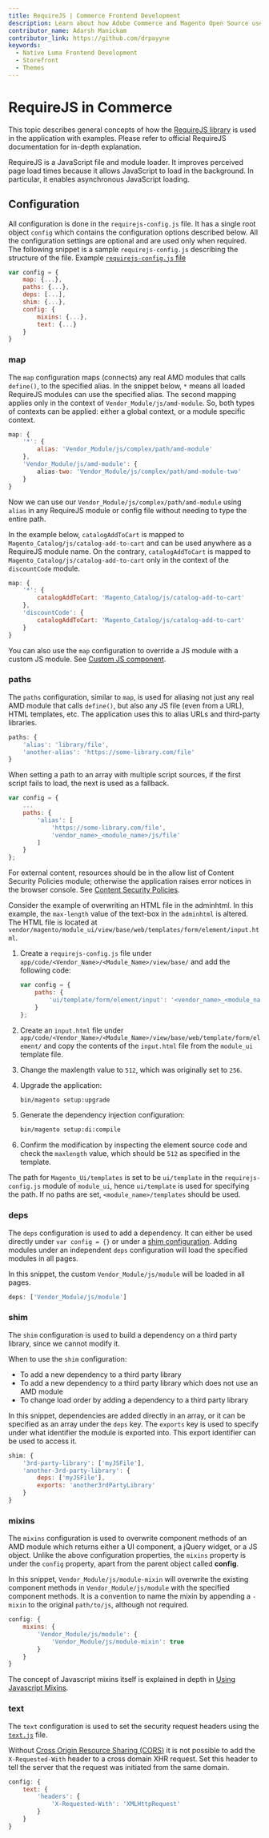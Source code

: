 ```yaml
---
title: RequireJS | Commerce Frontend Development 
description: Learn about how Adobe Commerce and Magento Open Source use the RequireJS library.
contributor_name: Adarsh Manickam
contributor_link: https://github.com/drpayyne
keywords:
  - Native Luma Frontend Development
  - Storefront
  - Themes
---
```


# RequireJS in Commerce

This topic describes general concepts of how the [RequireJS library](http://requirejs.org) is used in the application with examples. Please refer to official RequireJS documentation for in-depth explanation.

RequireJS is a JavaScript file and module loader. It improves perceived page load times because it allows JavaScript to load in the background. In particular, it enables asynchronous JavaScript loading.

## Configuration

All configuration is done in the `requirejs-config.js` file. It has a single root object `config` which contains the configuration options described below. All the configuration settings are optional and are used only when required. The following snippet is a sample `requirejs-config.js` describing the structure of the file. Example [`requirejs-config.js` file](https://github.com/magento/magento2/blob/2.4/app/code/Magento/Theme/view/base/requirejs-config.js)

```javascript
var config = {
    map: {...},
    paths: {...},
    deps: [...],
    shim: {...},
    config: {
        mixins: {...},
        text: {...}
    }
}
```

### map

The `map` configuration maps (connects) any real AMD modules that calls `define()`, to the specified alias. In the snippet below, `*` means all loaded RequireJS modules can use the specified alias. The second mapping applies only in the context of `Vendor_Module/js/amd-module`. So, both types of contexts can be applied: either a global context, or a module specific context.

```javascript
map: {
    '*': {
        alias: 'Vendor_Module/js/complex/path/amd-module'
    },
    'Vendor_Module/js/amd-module': {
        alias-two: 'Vendor_Module/js/complex/path/amd-module-two'
    }
}
```

Now we can use our `Vendor_Module/js/complex/path/amd-module` using `alias` in any RequireJS module or config file without needing to type the entire path. 

In the example below, `catalogAddToCart` is mapped to `Magento_Catalog/js/catalog-add-to-cart` and can be used anywhere as a RequireJS module name. On the contrary, `catalogAddToCart` is mapped to `Magento_Catalog/js/catalog-add-to-cart` only in the context of the `discountCode` module.

```javascript
map: {
    '*': {
        catalogAddToCart: 'Magento_Catalog/js/catalog-add-to-cart'
    },
    'discountCode': {
        catalogAddToCart: 'Magento_Catalog/js/catalog-add-to-cart'
    }
}
```

<InlineAlert variant="success" slots="text" />

You can also use the `map` configuration to override a JS module with a custom JS module. See [Custom JS component](custom.md#replace-a-default-component).

### paths

The `paths` configuration, similar to `map`, is used for aliasing not just any real AMD module that calls `define()`, but also any JS file (even from a URL), HTML templates, etc. The application uses this to alias URLs and third-party libraries.

```javascript
paths: {
    'alias': 'library/file',
    'another-alias': 'https://some-library.com/file'
}
```

<InlineAlert variant="info" slots="text" />

When setting a path to an array with multiple script sources, if the first script fails to load, the next is used as a fallback.

```javascript
var config = {
    ...
    paths: {
        'alias': [
            'https://some-library.com/file',
            'vendor_name>_<module_name>/js/file'
        ]
    }
};
```

For external content, resources should be in the allow list of Content Security Policies module; otherwise the application raises error notices in the browser console. See [Content Security Policies](https://developer.adobe.com/commerce/php/development/security/content-security-policies/).

Consider the example of overwriting an HTML file in the adminhtml.
In this example, the `max-length` value of the text-box in the `adminhtml` is altered. The HTML file is located at `vendor/magento/module_ui/view/base/web/templates/form/element/input.html`.

1. Create a `requirejs-config.js` file under `app/code/<Vendor_Name>/<Module_Name>/view/base/` and add the following code:

    ```javascript
    var config = {
        paths: {
            'ui/template/form/element/input': '<vendor_name>_<module_name>/template/form/element/input'
        }
    };
    ```

1. Create an `input.html` file under `app/code/<Vendor_Name>/<Module_Name>/view/base/web/template/form/element/` and copy the contents of the `input.html` file from the `module_ui` template file.
1. Change the maxlength value to `512`, which was originally set to `256`.
1. Upgrade the application:

   ```bash
   bin/magento setup:upgrade
   ```

1. Generate the dependency injection configuration:

   ```bash
   bin/magento setup:di:compile
   ```

1. Confirm the modification by inspecting the element source code and check the `maxlength` value, which should be `512` as specified in the template.

<InlineAlert variant="info" slots="text" />

The path for `Magento_Ui/templates` is set to be `ui/template` in the `requirejs-config.js` module of `module_ui`, hence `ui/template` is used for specifying the path. If no paths are set, `<module_name>/templates` should be used.

### deps

The `deps` configuration is used to add a dependency. It can either be used directly under `var config = {}` or under a [shim configuration](#shim). Adding modules under an independent `deps` configuration will load the specified modules in all pages.

In this snippet, the custom `Vendor_Module/js/module` will be loaded in all pages.

```javascript
deps: ['Vendor_Module/js/module']
```

### shim

The `shim` configuration is used to build a dependency on a third party library, since we cannot modify it.

When to use the `shim` configuration:

-  To add a new dependency to a third party library
-  To add a new dependency to a third party library which does not use an AMD module
-  To change load order by adding a dependency to a third party library

In this snippet, dependencies are added directly in an array, or it can be specified as an array under the `deps` key. The `exports` key is used to specify under what identifier the module is exported into. This export identifier can be used to access it.

```javascript
shim: {
    '3rd-party-library': ['myJSFile'],
    'another-3rd-party-library': {
        deps: ['myJSFile'],
        exports: 'another3rdPartyLibrary'
    }
}
```

### mixins

The `mixins` configuration is used to overwrite component methods of an AMD module which returns either a UI component, a jQuery widget, or a JS object. Unlike the above configuration properties, the `mixins` property is under the `config` property, apart from the parent object called **config**.

In this snippet, `Vendor_Module/js/module-mixin` will overwrite the existing component methods in `Vendor_Module/js/module` with the specified component methods. It is a convention to name the mixin by appending a `-mixin` to the original `path/to/js`, although not required.

```javascript
config: {
    mixins: {
        'Vendor_Module/js/module': {
            'Vendor_Module/js/module-mixin': true
        }
    }
}
```

The concept of Javascript mixins itself is explained in depth in [Using Javascript Mixins](mixins.md).

### text

The `text` configuration is used to set the security request headers using the [`text.js`](https://github.com/magento/magento2/blob/2.4/lib/web/mage/requirejs/text.js) file.

Without [Cross Origin Resource Sharing (CORS)](https://en.wikipedia.org/wiki/Cross-origin_resource_sharing) it is not possible to add the `X-Requested-With` header to a cross domain XHR request. Set this header to tell the server that the request was initiated from the same domain.

```javascript
config: {
    text: {
        'headers': {
            'X-Requested-With': 'XMLHttpRequest'
        }
    }
}
```
